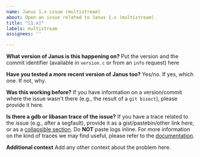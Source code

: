 ```yaml
---
name: Janus 1.x issue (multistream)
about: Open an issue related to Janus 1.x (multistream)
title: "[1.x]"
labels: multistream
assignees: ''

---
```


**What version of Janus is this happening on?**
Put the version and the commit identifier (available in `version.c` or from an `info` request) here

**Have you tested a more recent version of Janus too?**
Yes/no. If yes, which one. If not, why.

**Was this working before?**
If you have information on a version/commit where the issue wasn't there (e.g., the result of a `git bisect`), please provide it here.

**Is there a gdb or libasan trace of the issue?**
If you have a trace related to the issue (e.g., after a segfault), provide it as a gist/pastebin/other link here, or as a [collapsible section](https://gist.github.com/pierrejoubert73/902cc94d79424356a8d20be2b382e1ab). Do **NOT** paste logs inline. For more information on the kind of traces we may find useful, please refer to the [documentation](https://janus.conf.meetecho.com/docs/debug).

**Additional context**
Add any other context about the problem here.
